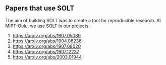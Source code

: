 ## Papers that use SOLT
The aim of building SOLT was to create a tool for reproducible research. 
At MIPT-Oulu, we use SOLT in our projects:

1. https://arxiv.org/abs/1907.05089
2. https://arxiv.org/abs/1904.06236
3. https://arxiv.org/abs/1907.08020
4. https://arxiv.org/abs/1907.12237
5. https://arxiv.org/abs/2003.01944
